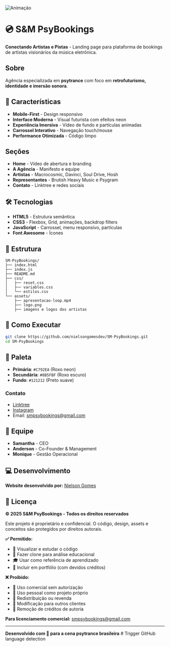 ![Animação](https://github.com/user-attachments/assets/39234b4e-fffe-48c4-9c19-37c86029fbb3)

# 💿 S&M PsyBookings

**Conectando Artistas e Pistas** - Landing page para plataforma de bookings de artistas visionários da música eletrônica.

## Sobre

Agência especializada em **psytrance** com foco em **retrofuturismo, identidade e imersão sonora**.

## 🚀 Características

- **Mobile-First** - Design responsivo
- **Interface Moderna** - Visual futurista com efeitos neon
- **Experiência Imersiva** - Vídeo de fundo e partículas animadas
- **Carrossel Interativo** - Navegação touch/mouse
- **Performance Otimizada** - Código limpo

##  Seções

- **Home** - Vídeo de abertura e branding
- **A Agência** - Manifesto e equipe
- **Artistas** - Macrocosmic, Davinci, Soul Drive, Hosh
- **Representantes** - Brutish Heavy Music e Psygram
- **Contato** - Linktree e redes sociais

## 🛠️ Tecnologias

- **HTML5** - Estrutura semântica
- **CSS3** - Flexbox, Grid, animações, backdrop filters
- **JavaScript** - Carrossel, menu responsivo, partículas
- **Font Awesome** - Ícones

## 📁 Estrutura

```
SM-PsyBookings/
├── index.html
├── index.js
├── README.md
├── css/
│   ├── reset.css
│   ├── variables.css
│   └── estilos.css
└── assets/
    ├── apresentacao-loop.mp4
    ├── logo.png
    ├── imagens e logos dos artistas
```

## 🚀 Como Executar

```bash
git clone https://github.com/nielsongomesdev/SM-PsyBookings.git
cd SM-PsyBookings
```

## 🎨 Paleta

- **Primária**: `#C792EA` (Roxo neon)
- **Secundária**: `#8B5FBF` (Roxo escuro)
- **Fundo**: `#121212` (Preto suave)


### Contato
- [Linktree](https://linktr.ee/SMPSYBOOKINGS)
- [Instagram](https://www.instagram.com/smpsybookings/)
- Email: smpsybookings@gmail.com

## 👥 Equipe

- **Samantha** - CEO
- **Anderson** - Co-Founder & Management
- **Monique** - Gestão Operacional

## 💻 Desenvolvimento

**Website desenvolvido por:** [Nielson Gomes](https://github.com/nielsongomesdev)

## 📄 Licença

**© 2025 S&M PsyBookings - Todos os direitos reservados**

Este projeto é proprietário e confidencial. O código, design, assets e conceitos são protegidos por direitos autorais.

**✅ Permitido:**
- 👀 Visualizar e estudar o código
- 📂 Fazer clone para análise educacional
- 🎓 Usar como referência de aprendizado
- 💼 Incluir em portfólio (com devidos créditos)

**❌ Proibido:**
- 🚫 Uso comercial sem autorização
- 🚫 Uso pessoal como projeto próprio
- 🚫 Redistribuição ou revenda
- 🚫 Modificação para outros clientes
- 🚫 Remoção de créditos de autoria

**Para licenciamento comercial:** smpsybookings@gmail.com

---

**Desenvolvido com 💜 para a cena psytrance brasileira**
#   T r i g g e r   G i t H u b   l a n g u a g e   d e t e c t i o n  
 